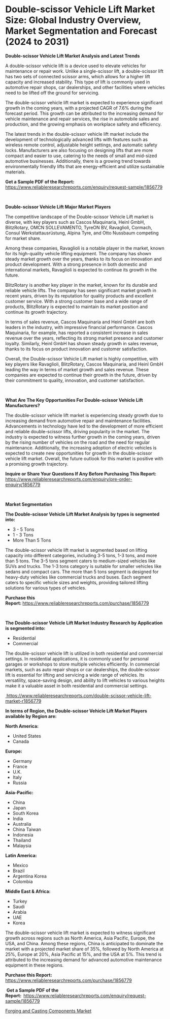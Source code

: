 <p><h1>Double-scissor Vehicle Lift Market Size: Global Industry Overview, Market Segmentation and Forecast (2024 to 2031)</h1></p><p><strong>Double-scissor Vehicle Lift Market Analysis and Latest Trends</strong></p>
<p><p>A double-scissor vehicle lift is a device used to elevate vehicles for maintenance or repair work. Unlike a single-scissor lift, a double-scissor lift has two sets of connected scissor arms, which allows for a higher lift capacity and increased stability. This type of lift is commonly used in automotive repair shops, car dealerships, and other facilities where vehicles need to be lifted off the ground for servicing.</p><p>The double-scissor vehicle lift market is expected to experience significant growth in the coming years, with a projected CAGR of 7.6% during the forecast period. This growth can be attributed to the increasing demand for vehicle maintenance and repair services, the rise in automobile sales and production, and the growing emphasis on workplace safety and efficiency.</p><p>The latest trends in the double-scissor vehicle lift market include the development of technologically advanced lifts with features such as wireless remote control, adjustable height settings, and automatic safety locks. Manufacturers are also focusing on designing lifts that are more compact and easier to use, catering to the needs of small and mid-sized automotive businesses. Additionally, there is a growing trend towards environmentally friendly lifts that are energy-efficient and utilize sustainable materials.</p></p>
<p><strong>Get a Sample PDF of the Report:&nbsp;</strong> <a href="https://www.reliableresearchreports.com/enquiry/request-sample/1856779">https://www.reliableresearchreports.com/enquiry/request-sample/1856779</a></p>
<p>&nbsp;</p>
<p><strong>Double-scissor Vehicle Lift Major Market Players</strong></p>
<p><p>The competitive landscape of the Double-scissor Vehicle Lift market is diverse, with key players such as Cascos Maquinaria, Heinl GmbH, BlitzRotary, OMCN SOLLEVAMENTO, TyreON BV, Ravaglioli, Cormach, Consul Werkstattausrüstung, Alpina Tyre, and Otto Nussbaum competing for market share. </p><p>Among these companies, Ravaglioli is a notable player in the market, known for its high-quality vehicle lifting equipment. The company has shown steady market growth over the years, thanks to its focus on innovation and product development. With a strong presence in both domestic and international markets, Ravaglioli is expected to continue its growth in the future.</p><p>BlitzRotary is another key player in the market, known for its durable and reliable vehicle lifts. The company has seen significant market growth in recent years, driven by its reputation for quality products and excellent customer service. With a strong customer base and a wide range of products, BlitzRotary is expected to maintain its market position and continue its growth trajectory.</p><p>In terms of sales revenue, Cascos Maquinaria and Heinl GmbH are both leaders in the industry, with impressive financial performance. Cascos Maquinaria, for example, has reported a consistent increase in sales revenue over the years, reflecting its strong market presence and customer loyalty. Similarly, Heinl GmbH has shown steady growth in sales revenue, thanks to its focus on product innovation and customer satisfaction.</p><p>Overall, the Double-scissor Vehicle Lift market is highly competitive, with key players like Ravaglioli, BlitzRotary, Cascos Maquinaria, and Heinl GmbH leading the way in terms of market growth and sales revenue. These companies are expected to continue their growth in the future, driven by their commitment to quality, innovation, and customer satisfaction.</p></p>
<p>&nbsp;</p>
<p><strong>What Are The Key Opportunities For Double-scissor Vehicle Lift Manufacturers?</strong></p>
<p><p>The double-scissor vehicle lift market is experiencing steady growth due to increasing demand from automotive repair and maintenance facilities. Advancements in technology have led to the development of more efficient and reliable double-scissor lifts, driving popularity in the market. The industry is expected to witness further growth in the coming years, driven by the rising number of vehicles on the road and the need for regular maintenance. Additionally, the increasing adoption of electric vehicles is expected to create new opportunities for growth in the double-scissor vehicle lift market. Overall, the future outlook for this market is positive with a promising growth trajectory.</p></p>
<p><strong>Inquire or Share Your Questions If Any Before Purchasing This Report:</strong> <a href="https://www.reliableresearchreports.com/enquiry/pre-order-enquiry/1856779">https://www.reliableresearchreports.com/enquiry/pre-order-enquiry/1856779</a></p>
<p>&nbsp;</p>
<p><strong>Market Segmentation</strong></p>
<p><strong>The Double-scissor Vehicle Lift Market Analysis by types is segmented into:</strong></p>
<p><ul><li>3 - 5 Tons</li><li>1 - 3 Tons</li><li>More Than 5 Tons</li></ul></p>
<p><p>The double-scissor vehicle lift market is segmented based on lifting capacity into different categories, including 3-5 tons, 1-3 tons, and more than 5 tons. The 3-5 tons segment caters to medium-sized vehicles like SUVs and trucks. The 1-3 tons category is suitable for smaller vehicles like sedans and compact cars. The more than 5 tons segment is designed for heavy-duty vehicles like commercial trucks and buses. Each segment caters to specific vehicle sizes and weights, providing tailored lifting solutions for various types of vehicles.</p></p>
<p><strong>Purchase this Report:&nbsp;</strong><a href="https://www.reliableresearchreports.com/purchase/1856779">https://www.reliableresearchreports.com/purchase/1856779</a></p>
<p>&nbsp;</p>
<p><strong>The Double-scissor Vehicle Lift Market Industry Research by Application is segmented into:</strong></p>
<p><ul><li>Residential</li><li>Commercial</li></ul></p>
<p><p>The double-scissor vehicle lift is utilized in both residential and commercial settings. In residential applications, it is commonly used for personal garages or workshops to store multiple vehicles efficiently. In commercial markets, such as auto repair shops or car dealerships, the double-scissor lift is essential for lifting and servicing a wide range of vehicles. Its versatility, space-saving design, and ability to lift vehicles to various heights make it a valuable asset in both residential and commercial settings.</p></p>
<p><a href="https://www.reliableresearchreports.com/double-scissor-vehicle-lift-market-r1856779">&nbsp;https://www.reliableresearchreports.com/double-scissor-vehicle-lift-market-r1856779</a></p>
<p><strong>In terms of Region, the Double-scissor Vehicle Lift Market Players available by Region are:</strong></p>
<p>
    <p> <strong> North America: </strong>
        <ul>
            <li>United States</li>
            <li>Canada</li>
        </ul>
        </p> 
    <p> <strong> Europe: </strong>
        <ul>
            <li>Germany</li>
            <li>France</li>
            <li>U.K.</li>
            <li>Italy</li>
            <li>Russia</li>
        </ul>
        </p> 
    <p> <strong> Asia-Pacific: </strong>
        <ul>
            <li>China</li>
            <li>Japan</li>
            <li>South Korea</li>
            <li>India</li>
            <li>Australia</li>
            <li>China Taiwan</li>
            <li>Indonesia</li>
            <li>Thailand</li>
            <li>Malaysia</li>
        </ul>
        </p> 
    <p> <strong> Latin America: </strong>
        <ul>
            <li>Mexico</li>
            <li>Brazil</li>
            <li>Argentina Korea</li>
            <li>Colombia</li>
        </ul>
        </p> 
    <p> <strong> Middle East & Africa: </strong>
        <ul>
            <li>Turkey</li>
            <li>Saudi</li>
            <li>Arabia</li>
            <li>UAE</li>
            <li>Korea</li>
        </ul>
    </p>
    </p>
<p><p>The double-scissor vehicle lift market is expected to witness significant growth across regions such as North America, Asia Pacific, Europe, the USA, and China. Among these regions, China is anticipated to dominate the market with a projected market share of 35%, followed by North America at 25%, Europe at 20%, Asia Pacific at 15%, and the USA at 5%. This trend is attributed to the increasing demand for advanced automotive maintenance equipment in these regions.</p></p>
<p><strong>Purchase this Report: </strong><a href="https://www.reliableresearchreports.com/purchase/1856779">https://www.reliableresearchreports.com/purchase/1856779</a></p>
<p>&nbsp;<strong>Get a Sample PDF of the Report:&nbsp;&nbsp;</strong><a href="https://www.reliableresearchreports.com/enquiry/request-sample/1856779">https://www.reliableresearchreports.com/enquiry/request-sample/1856779</a></p>
<p><strong></strong></p>
<p><p><a href="https://view.publitas.com/reportprime-1/global-forging-and-casting-components-market-is-projected-to-grow-at-a-cagr-of-12-6-forcasted-for-period-from-2024-to-2031/">Forging and Casting Components Market</a></p></p>